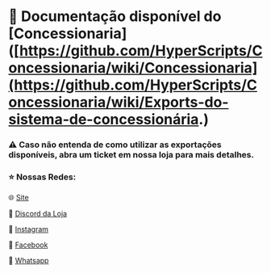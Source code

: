 # 📁 Documentação disponível do [Concessionaria]([https://github.com/HyperScripts/Concessionaria/wiki/Concessionaria](https://github.com/HyperScripts/Concessionaria/wiki/Exports-do-sistema-de-concessionária.)

### ⚠ Caso não entenda de como utilizar as exportações disponíveis, abra um ticket em nossa loja para mais detalhes.

### ⭐ Nossas Redes: 

🌐 [Site](https://www.hyperscripts.com.br)

🚀 [Discord da Loja](https://discord.gg/hyperscripts)

📲 [Instagram](https://www.instagram.com/hyperstore_of/)

🔮 [Facebook](https://www.facebook.com/hyperscripts)

💚 [Whatsapp](https://wa.me/message/VRLTCBJKZST4M1)
